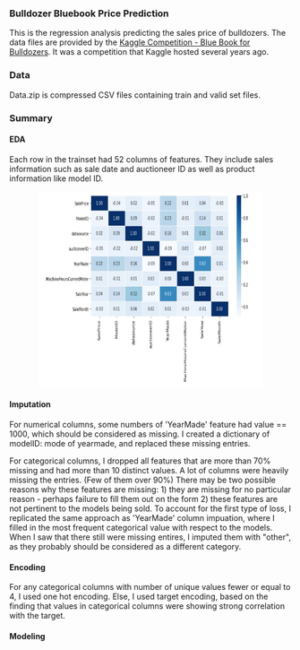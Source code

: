 ### Bulldozer Bluebook Price Prediction
This is the regression analysis predicting the sales price of bulldozers. The data files are provided by the [Kaggle Competition - Blue Book for Bulldozers](https://www.kaggle.com/c/bluebook-for-bulldozers/overview). It was a competition that Kaggle hosted several years ago.

### Data 
Data.zip is compressed CSV files containing train and valid set files. 

### Summary

#### EDA
Each row in the trainset had 52 columns of features. They include sales information such as sale date and auctioneer ID as well as product information like model ID. 
<p align="center">
  <img src="images/corr_plot.JPG" width="400" height="350">
</p>

#### Imputation
For numerical columns, some numbers of 'YearMade' feature had value == 1000, which should be considered as missing. I created a dictionary of modelID: mode of yearmade, and replaced these missing entries.

For categorical columns, I dropped all features that are more than 70% missing and had more than 10 distinct values. A lot of columns were heavily missing the entries. (Few of them over 90%) There may be two possible reasons why these features are missing: 1) they are missing for no particular reason - perhaps failure to fill them out on the form 2) these features are not pertinent to the models being sold. To account for the first type of loss, I replicated the same approach as 'YearMade' column impuation, where I filled in the most frequent categorical value with respect to the models. When I saw that there still were missing entires, I imputed them with "other", as they probably should be considered as a different category.

#### Encoding
For any categorical columns with number of unique values fewer or equal to 4, I used one hot encoding. Else, I used target encoding, based on the finding that values in categorical columns were showing strong correlation with the target. 

#### Modeling


